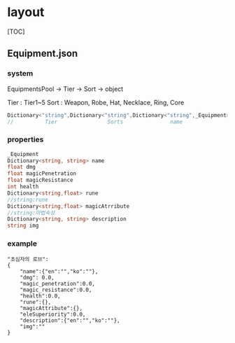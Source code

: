 # layout

[TOC]

## Equipment.json

### system

EquipmentsPool -> Tier -> Sort -> object

Tier : Tier1~5
Sort : Weapon, Robe, Hat, Necklace, Ring, Core 


```cs
Dictionary<"string",Dictionary<"string",Dictionary<"string",_Equipment>>>
//			Tier				Sorts				name
```

### properties

```cs
_Equipment
Dictionary<string, string> name
float dmg
float magicPenetration
float magicResistance
int health
Dictionary<string,float> rune
//string:rune
Dictionary<string,float> magicAtrribute
//string:마법속성
Dictionary<string, string> description
string img
```

### example

```
"초심자의 로브":
{
	"name":{"en":"","ko":""},
	"dmg": 0.0,
	"magic_penetration":0.0,
	"magic_resistance":0.0,
	"health":0.0,
	"rune":{},
	"magicAttribute":{},
	"eleSuperiority":0.0,
	"description":{"en":"","ko":""},
	"img":""
}
```
